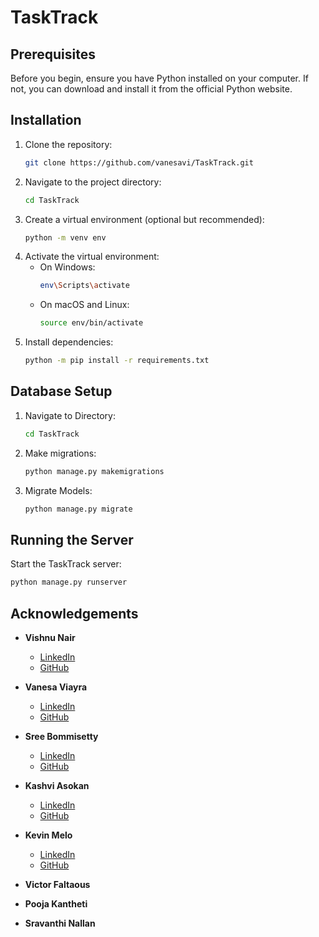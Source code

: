 # TaskTrack


## Prerequisites
Before you begin, ensure you have Python installed on your computer. If not, you can download and install it from the official Python website.

## Installation

1. Clone the repository:
    ```bash
    git clone https://github.com/vanesavi/TaskTrack.git
    ```
2. Navigate to the project directory:
    ```bash
    cd TaskTrack
    ```
3. Create a virtual environment (optional but recommended):
    ```bash
    python -m venv env
    ```
4. Activate the virtual environment:
    - On Windows:
        ```bash
        env\Scripts\activate
        ```
    - On macOS and Linux:
        ```bash
        source env/bin/activate
        ```
5. Install dependencies:
    ```bash
    python -m pip install -r requirements.txt
    ```

## Database Setup
1. Navigate to Directory:
    ```bash
    cd TaskTrack
    ```

2. Make migrations:
    ```bash
    python manage.py makemigrations
    ```
3. Migrate Models:
    ```bash
    python manage.py migrate
    ```

## Running the Server

Start the TaskTrack server:
```bash
python manage.py runserver
```


## Acknowledgements

- **Vishnu Nair**
  - [LinkedIn](https://www.linkedin.com/in/nairv1/)
  - [GitHub](https://github.com/nxirvProjects)

- **Vanesa Viayra**
  - [LinkedIn](https://www.linkedin.com/in/vanesa-viayra/)
  - [GitHub](https://github.com/vanesavi)

- **Sree Bommisetty**
  - [LinkedIn](https://www.linkedin.com/in/sreebommisetty/)
  - [GitHub](https://github.com/person3)

- **Kashvi Asokan**
  - [LinkedIn](https://www.linkedin.com/in/kashvi-asokan/)
  - [GitHub](https://github.com/eisedial)
- **Kevin Melo**
  - [LinkedIn](https://www.linkedin.com/in/kevin-s-melo/)
  - [GitHub](https://github.com/Kevin-S26)

- **Victor Faltaous**

- **Pooja Kantheti**

- **Sravanthi Nallan**


